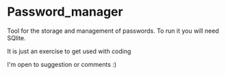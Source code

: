 # Password_manager
Tool for the storage and management of passwords. To run it you will need SQlite.

It is just an exercise to get used with coding

I'm open to suggestion or comments :)
